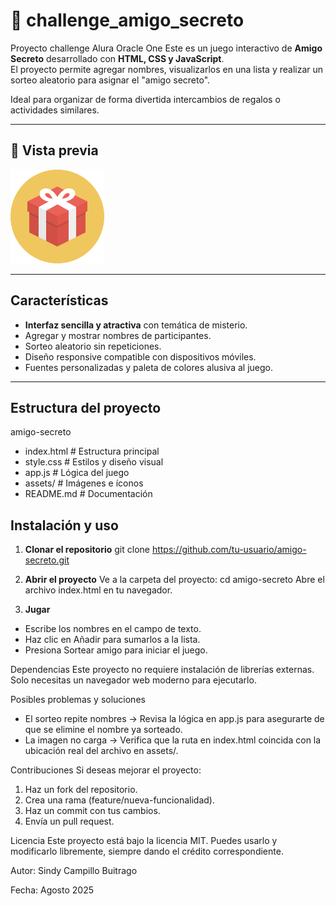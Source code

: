 # 🎁 challenge_amigo_secreto
Proyecto challenge Alura Oracle One
Este es un juego interactivo de **Amigo Secreto** desarrollado con **HTML, CSS y JavaScript**.  
El proyecto permite agregar nombres, visualizarlos en una lista y realizar un sorteo aleatorio para asignar el "amigo secreto".  

Ideal para organizar de forma divertida intercambios de regalos o actividades similares.

---

## 📸 Vista previa

![Vista previa del juego](assets/amigo-secreto.png)

---

## Características

- **Interfaz sencilla y atractiva** con temática de misterio.
- Agregar y mostrar nombres de participantes.
- Sorteo aleatorio sin repeticiones.
- Diseño responsive compatible con dispositivos móviles.
- Fuentes personalizadas y paleta de colores alusiva al juego.

---

## Estructura del proyecto

amigo-secreto
- index.html # Estructura principal
- style.css # Estilos y diseño visual
- app.js # Lógica del juego
- assets/ # Imágenes e íconos
- README.md # Documentación

## Instalación y uso

1. **Clonar el repositorio**
git clone https://github.com/tu-usuario/amigo-secreto.git

2. **Abrir el proyecto**
Ve a la carpeta del proyecto:
cd amigo-secreto
Abre el archivo index.html en tu navegador.

3. **Jugar**
- Escribe los nombres en el campo de texto.
- Haz clic en Añadir para sumarlos a la lista.
- Presiona Sortear amigo para iniciar el juego.

Dependencias
Este proyecto no requiere instalación de librerías externas.
Solo necesitas un navegador web moderno para ejecutarlo.

Posibles problemas y soluciones
- El sorteo repite nombres → Revisa la lógica en app.js para asegurarte de que se elimine el nombre ya sorteado.
- La imagen no carga → Verifica que la ruta en index.html coincida con la ubicación real del archivo en assets/.

Contribuciones
Si deseas mejorar el proyecto:
1. Haz un fork del repositorio.
2. Crea una rama (feature/nueva-funcionalidad).
3. Haz un commit con tus cambios.
4. Envía un pull request.

Licencia
Este proyecto está bajo la licencia MIT.
Puedes usarlo y modificarlo libremente, siempre dando el crédito correspondiente.

Autor: Sindy Campillo Buitrago

Fecha: Agosto 2025


